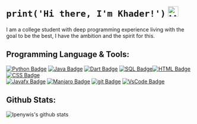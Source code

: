 # `print('Hi there, I'm Khader!')` <img src="https://user-images.githubusercontent.com/1303154/88677602-1635ba80-d120-11ea-84d8-d263ba5fc3c0.gif" width="28px" alt="Hi">

I am a college student with deep programming experience living with the goal to be the best, I have the ambition and the spirit for this.

## Programming Language & Tools:

[![Python Badge](https://img.shields.io/badge/-PYTHON-FCC71E?style=for-the-badge&labelColor=black&logo=python&logoColor=FCC71E)]() [![Java Badge](https://img.shields.io/badge/-JAVA-E62B29?style=for-the-badge&labelColor=black&logo=java&logoColor=E62B29)]()
[![Dart Badge](https://img.shields.io/badge/-DART-00AEA4?style=for-the-badge&labelColor=black&logo=dart&logoColor=00AEA4)]() [![SQL Badge](https://img.shields.io/badge/-SQL-DF7610?style=for-the-badge&labelColor=black&logo=mysql&logoColor=DF7610)]()[![HTML Badge](https://img.shields.io/badge/-HTML5-E46F50?style=for-the-badge&labelColor=black&logo=html5&logoColor=E46F50)]() [![CSS Badge](https://img.shields.io/badge/-CSS3-0277BD?style=for-the-badge&labelColor=black&logo=css3&logoColor=0277BD)]()
<br />[![Javafx Badge](https://img.shields.io/badge/-JavaFx-E62B29?style=for-the-badge&labelColor=black&logo=java&logoColor=E62B29)](#) [![Manjaro Badge](https://img.shields.io/badge/-Linux_OS-00AEA4?style=for-the-badge&labelColor=black&logo=manjaro&logoColor=00AEA4)](#) [![git Badge](https://img.shields.io/badge/-Github-7C258B?style=for-the-badge&labelColor=black&logo=github&logoColor=7C258B)](#) [![VsCode Badge](https://img.shields.io/badge/-VsCode-0277BD?style=for-the-badge&labelColor=black&logo=visualstudiocode&logoColor=0277BD)](#)

## Github Stats:

![Ipenywis's github stats](https://github-readme-stats.vercel.app/api?username=Khader9Jber&count_private=true&theme=tokyonight&hide=contribs,prs)
